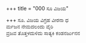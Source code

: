 +++
title = "000 ಸೂ ವಿಜಯ"

+++
ಸೂ. ವಿಜಯ ವಿಗ್ರಹ ವೀರನಾ ಧ  
ರ್ಮಜನ ನೇಮದಲಂದು ವೈರಿ  
ವ್ರಜವ ತೊತ್ತಳದುಳಿದು ಸಾತ್ಯಕಿ ಕಂಡನರ್ಜುನನ